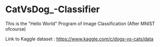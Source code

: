 # CatVsDog_-Classifier

This is the "Hello World" Program of Image Classification (After MNIST ofcourse)

Link to Kaggle dataset : https://www.kaggle.com/c/dogs-vs-cats/data
